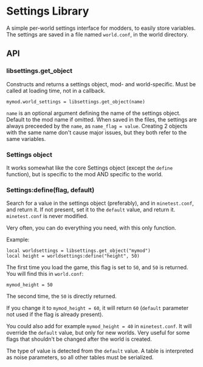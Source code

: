 # Settings Library
A simple per-world settings interface for modders, to easily store variables.
The settings are saved in a file named `world.conf`, in the world directory.

## API
### libsettings.get_object
Constructs and returns a settings object, mod- and world-specific. Must be called at loading time, not in a callback.

```
mymod.world_settings = libsettings.get_object(name)
```
`name` is an optional argument defining the name of the settings object. Default to the mod name if omitted. When saved in the files, the settings are always preceeded by the `name`, as `name_flag = value`. Creating 2 objects with the same name don't cause major issues, but they both refer to the same variables.

### Settings object
It works somewhat like the core Settings object (except the `define` function), but is specific to the mod AND specific to the world.

### Settings:define(flag, default)
Search for a value in the settings object (preferably), and in `minetest.conf`, and return it. If not present, set it to the `default` value, and return it. `minetest.conf` is never modified.

Very often, you can do everything you need, with this only function.

Example:

```
local worldsettings = libsettings.get_object("mymod")
local height = worldsettings:define("height", 50)
```

The first time you load the game, this flag is set to `50`, and `50` is returned. You will find this in `world.conf`:

```
mymod_height = 50
```

The second time, the `50` is directly returned.

If you change it to `mymod_height = 60`, it will return `60` (`default` parameter not used if the flag is already present).

You could also add for example `mymod_height = 40` in `minetest.conf`. It will override the `default` value, but only for new worlds. Very useful for some flags that shouldn't be changed after the world is created.

The type of value is detected from the `default` value. A table is interpreted as noise parameters, so all other tables must be serialized.
